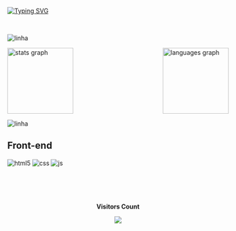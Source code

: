 [![Typing SVG](https://readme-typing-svg.demolab.com?font=Fira+Code&pause=1000&color=1E90FF&width=435&lines=Ol%C3%A1!+Eu+sou+o+Igor+Felipe!👨‍💻🖐️)](https://git.io/typing-svg)

<br>

![linha](https://user-images.githubusercontent.com/73097560/115834477-dbab4500-a447-11eb-908a-139a6edaec5c.gif)


<div style="display: flex; justify-content: space-between; align-items: center;">
  <img src="https://github-readme-stats.vercel.app/api?username=leonellipe1A13&hide_title=false&hide_rank=false&show_icons=true&include_all_commits=true&count_private=true&disable_animations=false&theme=dracula&locale=en&hide_border=false&order=1" height="150" alt="stats graph" />

  <img src="https://github-readme-stats.vercel.app/api/top-langs?username=leonellipe1A13&locale=en&hide_title=false&layout=compact&card_width=320&langs_count=5&theme=dracula&hide_border=false&order=2" height="150" alt="languages graph" />
</div>

![linha](https://user-images.githubusercontent.com/73097560/115834477-dbab4500-a447-11eb-908a-139a6edaec5c.gif)
<br>

## Front-end

<div style="display: inline_block">
  <img align="center" alt="html5" src="https://img.shields.io/badge/HTML5-black?style=for-the-badge&logo=html5&logoColor=E34F26" />
  <img align="center" alt="css" src="https://img.shields.io/badge/CSS3-black?style=for-the-badge&logo=css3&logoColor=1572B6" />
  <img align="center" alt="js" src="https://img.shields.io/badge/JavaScript-black?style=for-the-badge&logo=javascript&logoColor=F7DF1E"/>


</div><br/>
</br>

<br>

<div align="center">
<br><p align="centre"><b>Visitors Count</b></p>  
<p align="center"><img align="center" src="https://profile-counter.glitch.me/{leonellipe1A13}/count.svg" /></p> 
<br></div>



#
<br>
